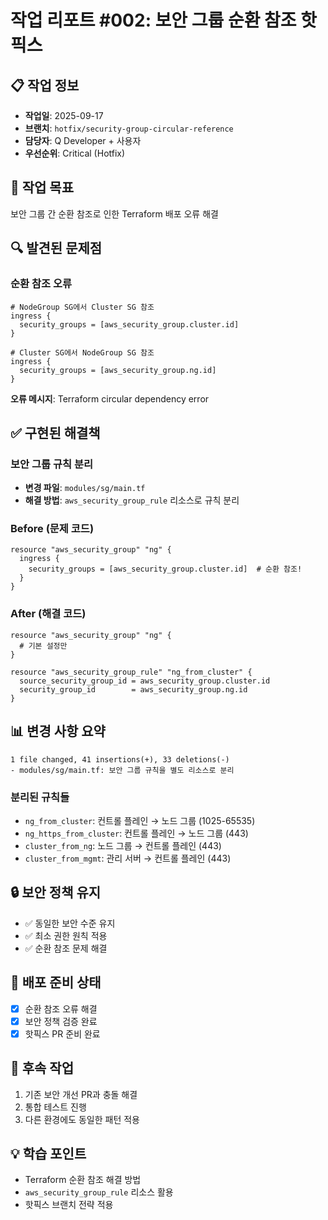 # 작업 리포트 #002: 보안 그룹 순환 참조 핫픽스

## 📋 작업 정보
- **작업일**: 2025-09-17
- **브랜치**: `hotfix/security-group-circular-reference`
- **담당자**: Q Developer + 사용자
- **우선순위**: Critical (Hotfix)

## 🎯 작업 목표
보안 그룹 간 순환 참조로 인한 Terraform 배포 오류 해결

## 🔍 발견된 문제점

### 순환 참조 오류
```hcl
# NodeGroup SG에서 Cluster SG 참조
ingress {
  security_groups = [aws_security_group.cluster.id]
}

# Cluster SG에서 NodeGroup SG 참조  
ingress {
  security_groups = [aws_security_group.ng.id]
}
```

**오류 메시지**: Terraform circular dependency error

## ✅ 구현된 해결책

### 보안 그룹 규칙 분리
- **변경 파일**: `modules/sg/main.tf`
- **해결 방법**: `aws_security_group_rule` 리소스로 규칙 분리

### Before (문제 코드)
```hcl
resource "aws_security_group" "ng" {
  ingress {
    security_groups = [aws_security_group.cluster.id]  # 순환 참조!
  }
}
```

### After (해결 코드)
```hcl
resource "aws_security_group" "ng" {
  # 기본 설정만
}

resource "aws_security_group_rule" "ng_from_cluster" {
  source_security_group_id = aws_security_group.cluster.id
  security_group_id        = aws_security_group.ng.id
}
```

## 📊 변경 사항 요약
```
1 file changed, 41 insertions(+), 33 deletions(-)
- modules/sg/main.tf: 보안 그룹 규칙을 별도 리소스로 분리
```

### 분리된 규칙들
- `ng_from_cluster`: 컨트롤 플레인 → 노드 그룹 (1025-65535)
- `ng_https_from_cluster`: 컨트롤 플레인 → 노드 그룹 (443)
- `cluster_from_ng`: 노드 그룹 → 컨트롤 플레인 (443)
- `cluster_from_mgmt`: 관리 서버 → 컨트롤 플레인 (443)

## 🔒 보안 정책 유지
- ✅ 동일한 보안 수준 유지
- ✅ 최소 권한 원칙 적용
- ✅ 순환 참조 문제 해결

## 🚀 배포 준비 상태
- [x] 순환 참조 오류 해결
- [x] 보안 정책 검증 완료
- [x] 핫픽스 PR 준비 완료

## 📝 후속 작업
1. 기존 보안 개선 PR과 충돌 해결
2. 통합 테스트 진행
3. 다른 환경에도 동일한 패턴 적용

## 💡 학습 포인트
- Terraform 순환 참조 해결 방법
- `aws_security_group_rule` 리소스 활용
- 핫픽스 브랜치 전략 적용
